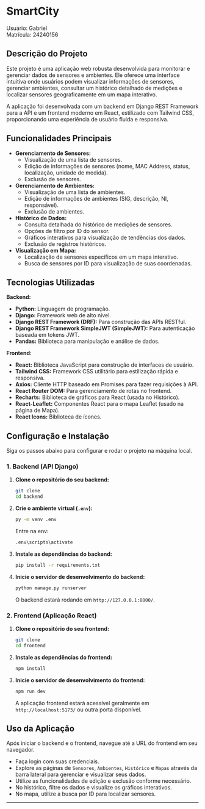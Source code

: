 # SmartCity
Usuário: Gabriel <br/>
Matrícula: 24240156

## Descrição do Projeto

Este projeto é uma aplicação web robusta desenvolvida para monitorar e gerenciar dados de sensores e ambientes. Ele oferece uma interface intuitiva onde usuários podem visualizar informações de sensores, gerenciar ambientes, consultar um histórico detalhado de medições e localizar sensores geograficamente em um mapa interativo.

A aplicação foi desenvolvada com um backend em Django REST Framework para a API e um frontend moderno em React, estilizado com Tailwind CSS, proporcionando uma experiência de usuário fluida e responsiva.

## Funcionalidades Principais

* **Gerenciamento de Sensores:**
    * Visualização de uma lista de sensores.
    * Edição de informações de sensores (nome, MAC Address, status, localização, unidade de medida).
    * Exclusão de sensores.
* **Gerenciamento de Ambientes:**
    * Visualização de uma lista de ambientes.
    * Edição de informações de ambientes (SIG, descrição, NI, responsável).
    * Exclusão de ambientes.
* **Histórico de Dados:**
    * Consulta detalhada do histórico de medições de sensores.
    * Opções de filtro por ID do sensor.
    * Gráficos interativos para visualização de tendências dos dados.
    * Exclusão de registros históricos.
* **Visualização em Mapa:**
    * Localização de sensores específicos em um mapa interativo.
    * Busca de sensores por ID para visualização de suas coordenadas.

## Tecnologias Utilizadas

**Backend:**
* **Python:** Linguagem de programação.
* **Django:** Framework web de alto nível.
* **Django REST Framework (DRF):** Para construção das APIs RESTful.
* **Django REST Framework SimpleJWT (SimpleJWT):** Para autenticação baseada em tokens JWT.
* **Pandas:** Biblioteca para manipulação e análise de dados.


**Frontend:**
* **React:** Biblioteca JavaScript para construção de interfaces de usuário.
* **Tailwind CSS:** Framework CSS utilitário para estilização rápida e responsiva.
* **Axios:** Cliente HTTP baseado em Promises para fazer requisições à API.
* **React Router DOM:** Para gerenciamento de rotas no frontend.
* **Recharts:** Biblioteca de gráficos para React (usada no Histórico).
* **React-Leaflet:** Componentes React para o mapa Leaflet (usado na página de Mapa).
* **React Icons:** Biblioteca de ícones.

## Configuração e Instalação

Siga os passos abaixo para configurar e rodar o projeto na máquina local.

### 1. Backend (API Django)

1.  **Clone o repositório do seu backend:**
    ```bash
    git clone
    cd backend
    ```

2.  **Crie o ambiente virtual (`.env`):**
    ```bash
    py -m venv .env
    ```
    Entre na env:
    ```bash
    .env\scripts\activate
    ```

3.  **Instale as dependências do backend:**
    ```bash
    pip install -r requirements.txt
    ```

4.  **Inicie o servidor de desenvolvimento do backend:**
    ```bash
    python manage.py runserver
    ```
    O backend estará rodando em `http://127.0.0.1:8000/`.

### 2. Frontend (Aplicação React)

1.  **Clone o repositório do seu frontend:**
    ```bash
    git clone 
    cd frontend
    ```

2.  **Instale as dependências do frontend:**
    ```bash
    npm install
    ```

3.  **Inicie o servidor de desenvolvimento do frontend:**
    ```bash
    npm run dev
    ```
    A aplicação frontend estará acessível geralmente em `http://localhost:5173/` ou outra porta disponível.

## Uso da Aplicação

Após iniciar o backend e o frontend, navegue até a URL do frontend em seu navegador.
* Faça login com suas credenciais.
* Explore as páginas de `Sensores`, `Ambientes`, `Histórico` e `Mapas` através da barra lateral para gerenciar e visualizar seus dados.
* Utilize as funcionalidades de edição e exclusão conforme necessário.
* No histórico, filtre os dados e visualize os gráficos interativos.
* No mapa, utilize a busca por ID para localizar sensores.

---
